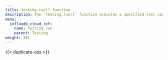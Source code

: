 ```yaml
---
title: testing.run() function
description: The `testing.run()` function executes a specified test case.
menu:
  influxdb_cloud_ref:
    name: testing.run
    parent: Testing
weight: 301
---
```


{{< duplicate-oss >}}
